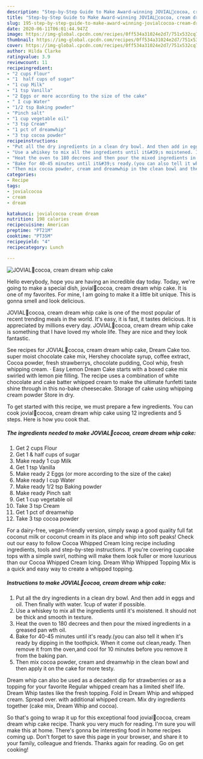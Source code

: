 ```yaml
---
description: "Step-by-Step Guide to Make Award-winning JOVIAL🍰cocoa, cream dream whip cake"
title: "Step-by-Step Guide to Make Award-winning JOVIAL🍰cocoa, cream dream whip cake"
slug: 195-step-by-step-guide-to-make-award-winning-jovialcocoa-cream-dream-whip-cake
date: 2020-06-11T06:01:44.947Z
image: https://img-global.cpcdn.com/recipes/0ff534a31024e2d7/751x532cq70/jovial🍰cocoa-cream-dream-whip-cake-recipe-main-photo.jpg
thumbnail: https://img-global.cpcdn.com/recipes/0ff534a31024e2d7/751x532cq70/jovial🍰cocoa-cream-dream-whip-cake-recipe-main-photo.jpg
cover: https://img-global.cpcdn.com/recipes/0ff534a31024e2d7/751x532cq70/jovial🍰cocoa-cream-dream-whip-cake-recipe-main-photo.jpg
author: Hilda Clarke
ratingvalue: 3.9
reviewcount: 11
recipeingredient:
- "2 cups Flour"
- "1  half cups of sugar"
- "1 cup Milk"
- "1 tsp Vanilla"
- "2 Eggs or more according to the size of the cake"
- " I cup Water"
- "1/2 tsp Baking powder"
- "Pinch salt"
- "1 cup vegetable oil"
- "3 tsp Cream"
- "1 pct of dreamwhip"
- "3 tsp cocoa powder"
recipeinstructions:
- "Put all the dry ingredients in a clean dry bowl. And then add in eggs and oil. Then finally with water. 1cup of water if possible."
- "Use a whiskey to mix all the ingredients until it&#39;s moistened. It should not be thick and smooth in texture."
- "Heat the oven to 180 decrees and then pour the mixed ingredients in a greased pan wth oil."
- "Bake for 40-45 minutes until it&#39;s ready.(you can also tell it when it&#39;s ready by dipping in the toothpick. When it come out clean,ready. Then remove it from the oven,and cool for 10 minutes before you remove it from the baking pan."
- "Then mix cocoa powder, cream and dreamwhip in the clean bowl and then apply it on the cake for more testy."
categories:
- Recipe
tags:
- jovialcocoa
- cream
- dream

katakunci: jovialcocoa cream dream 
nutrition: 198 calories
recipecuisine: American
preptime: "PT21M"
cooktime: "PT35M"
recipeyield: "4"
recipecategory: Lunch

---
```



![JOVIAL🍰cocoa, cream dream whip cake](https://img-global.cpcdn.com/recipes/0ff534a31024e2d7/751x532cq70/jovial🍰cocoa-cream-dream-whip-cake-recipe-main-photo.jpg)

Hello everybody, hope you are having an incredible day today. Today, we're going to make a special dish, jovial🍰cocoa, cream dream whip cake. It is one of my favorites. For mine, I am going to make it a little bit unique. This is gonna smell and look delicious.

JOVIAL🍰cocoa, cream dream whip cake is one of the most popular of recent trending meals in the world. It's easy, it is fast, it tastes delicious. It is appreciated by millions every day. JOVIAL🍰cocoa, cream dream whip cake is something that I have loved my whole life. They are nice and they look fantastic.

See recipes for JOVIAL🍰cocoa, cream dream whip cake, Dream Cake too. super moist chocolate cake mix, Hershey chocolate syrup, coffee extract, Cocoa powder, fresh strawberrys, chocolate pudding, Cool whip, fresh whipping cream. · Easy Lemon Dream Cake starts with a boxed cake mix swirled with lemon pie filling. The recipe uses a combination of white chocolate and cake batter whipped cream to make the ultimate funfetti taste shine through in this no-bake cheesecake. Storage of cake using whipping cream powder Store in dry.


To get started with this recipe, we must prepare a few ingredients. You can cook jovial🍰cocoa, cream dream whip cake using 12 ingredients and 5 steps. Here is how you cook that.

<!--inarticleads1-->

##### The ingredients needed to make JOVIAL🍰cocoa, cream dream whip cake:

1. Get 2 cups Flour
1. Get 1 &amp; half cups of sugar
1. Make ready 1 cup Milk
1. Get 1 tsp Vanilla
1. Make ready 2 Eggs (or more according to the size of the cake)
1. Make ready  I cup Water
1. Make ready 1/2 tsp Baking powder
1. Make ready Pinch salt
1. Get 1 cup vegetable oil
1. Take 3 tsp Cream
1. Get 1 pct of dreamwhip
1. Take 3 tsp cocoa powder


For a dairy-free, vegan-friendly version, simply swap a good quality full fat coconut milk or coconut cream in its place and whip into soft peaks! Check out our easy to follow Cocoa Whipped Cream Icing recipe including ingredients, tools and step-by-step instructions. If you&#39;re covering cupcake tops with a simple swirl, nothing will make them look fuller or more luxurious than our Cocoa Whipped Cream Icing. Dream Whip Whipped Topping Mix is a quick and easy way to create a whipped topping. 

<!--inarticleads2-->

##### Instructions to make JOVIAL🍰cocoa, cream dream whip cake:

1. Put all the dry ingredients in a clean dry bowl. And then add in eggs and oil. Then finally with water. 1cup of water if possible.
1. Use a whiskey to mix all the ingredients until it&#39;s moistened. It should not be thick and smooth in texture.
1. Heat the oven to 180 decrees and then pour the mixed ingredients in a greased pan wth oil.
1. Bake for 40-45 minutes until it&#39;s ready.(you can also tell it when it&#39;s ready by dipping in the toothpick. When it come out clean,ready. Then remove it from the oven,and cool for 10 minutes before you remove it from the baking pan.
1. Then mix cocoa powder, cream and dreamwhip in the clean bowl and then apply it on the cake for more testy.


Dream whip can also be used as a decadent dip for strawberries or as a topping for your favorite Regular whipped cream has a limited shelf life. Dream Whip tastes like the fresh topping. Fold in Dream Whip and whipped cream. Spread over. with additional whipped cream. Mix dry ingredients together (cake mix, Dream Whip and cocoa). 

So that's going to wrap it up for this exceptional food jovial🍰cocoa, cream dream whip cake recipe. Thank you very much for reading. I'm sure you will make this at home. There's gonna be interesting food in home recipes coming up. Don't forget to save this page in your browser, and share it to your family, colleague and friends. Thanks again for reading. Go on get cooking!

